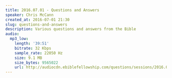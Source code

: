 ```yaml
---
title: 2016.07.01 - Questions and Answers
speaker: Chris McCann
created_at: 2016-07-01 21:30
slug: questions-and-answers
description: Various questions and answers from the Bible
audio:
  mp3_low:
    length: '39:51'
    bitrate: 32 Kbps
    sample_rate: 22050 Hz
    size: 9.1 MB
    size_bytes: 9565022
    url: http://audiocdn.ebiblefellowship.com/questions/sessions/2016.07.01_McCann_-_Questions_and_Answers.mp3
---
```

